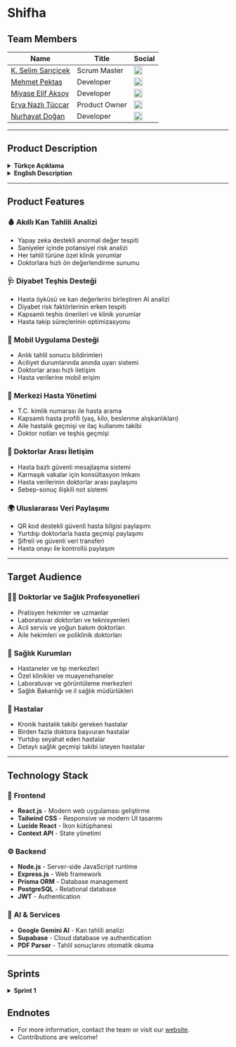# Shifha

<!-- Logo eklemek isterseniz aşağıdaki satırı düzenleyin veya kaldırın -->
<!-- ![Shifha Logo](logo-url-buraya.png) -->

## Team Members

| Name                | Title           | Social |
|---------------------|----------------|--------|
| [K. Selim Sarıçiçek](#)         | Scrum Master        | [<img src="https://upload.wikimedia.org/wikipedia/commons/c/ca/LinkedIn_logo_initials.png" alt="LinkedIn" width="20"/>](https://www.linkedin.com/in/kenan-selim-sarıçiçek ) |
| [Mehmet Pektaş](#)         | Developer        | [<img src="https://upload.wikimedia.org/wikipedia/commons/c/ca/LinkedIn_logo_initials.png" alt="LinkedIn" width="20"/>](http://www.linkedin.com/in/mehmetpkts) |
| [Miyase Elif Aksoy](#)         | Developer     | [<img src="https://upload.wikimedia.org/wikipedia/commons/c/ca/LinkedIn_logo_initials.png" alt="LinkedIn" width="20"/>](http://www.linkedin.com/in/myelifss) |
| [Erva Nazlı Tüccar](#)         | Product Owner       | [<img src="https://upload.wikimedia.org/wikipedia/commons/c/ca/LinkedIn_logo_initials.png" alt="LinkedIn" width="20"/>](https://www.linkedin.com/in/ervanazl%C4%B1t%C3%BCccar/ ) |
| [Nurhayat Doğan](#)         | Developer         | [<img src="https://upload.wikimedia.org/wikipedia/commons/c/ca/LinkedIn_logo_initials.png" alt="LinkedIn" width="20"/>](https://www.linkedin.com/in/1nurhayat-dogan/) |
---

## Product Description

<details>
<summary><strong>Türkçe Açıklama</strong></summary>

Günümüzde sağlık hizmetlerinin daha hızlı, doğru ve kişiselleştirilmiş verilere dayalı olması, hem doktorlar hem de hastalar için kritik bir gereklilik haline gelmiştir. Shifha, bu ihtiyaca yönelik geliştirilen, yapay zeka destekli akıllı bir doktor asistanıdır. Web ve mobil platformlar üzerinden çalışan bu sistem, doktorların hastalarıyla ilgili verilere anında ve doğru biçimde ulaşmasını sağlayarak klinik karar alma süreçlerini kolaylaştırır.

Shifha, doktorların iş yükünü azaltırken hastalar için daha hızlı ve etkili bir sağlık süreci sunar. Kan tahlil sonuçlarını analiz eder, anormal değerleri tespit eder ve bu bulgular üzerinden tıbbi önerilerde bulunur. Diyabet gibi kronik hastalıkların erken teşhisi için hasta öyküsü ve tahlil verilerini birleştirerek doktorlara klinik yorumlar sunar. Aynı zamanda hastaların geçmiş sağlık bilgileri sisteme kaydedilerek, birden fazla doktorun bu bilgilere erişebilmesi sağlanır. Doktorlar arasında hasta bazlı iletişim kurulmasına olanak tanıyan dahili mesajlaşma altyapısı da bulunmaktadır.

Shifha ile doktorlar, hastaların yaş, kilo, beslenme alışkanlıkları, ilaç ve aile hastalık geçmişi gibi detaylara ulaşabilir; T.C. kimlik numarasıyla hasta araması yapabilir. Ayrıca yapay zeka destekli tahlil değerlendirmesiyle sistem, her tahlil türüne özel olarak klinik yorumlar ve sağlık önerileri sunar. Mobil uygulama sayesinde tahlil sonuçlarındaki aciliyetlere dair anlık bildirimler alınabilir. Hasta başka bir ülkedeyken bile, tıbbi geçmişine güvenli şekilde ulaşılması için QR kod destekli paylaşım seçeneği mevcuttur.

Sonuç olarak, Shifha, modern sağlık sisteminde doktorların karar alma süreçlerini hızlandırmak ve hasta geçmişini bütünsel bir şekilde yönetmek için geliştirilen güçlü bir çözümdür.

</details>

<details>
<summary><strong>English Description</strong></summary>

In today’s healthcare environment, speed, accuracy, and data-driven decision-making are vital for both medical professionals and patients. Shifha is an AI-powered smart doctor assistant developed to meet this need. Available on both web and mobile platforms, Shifha helps doctors access, interpret, and act upon patient data quickly and effectively, streamlining clinical decision-making.

Shifha simplifies doctors' workflows while offering patients a more efficient and effective care experience. It analyzes blood test results, flags abnormal values, and provides medical suggestions based on those insights. For conditions like diabetes, it combines medical history with test results to generate diagnostic recommendations. Patient history is recorded in the system by the first doctor, and this information can then be accessed by other physicians involved in the patient’s care. An internal messaging feature allows doctors to consult each other on patient-specific cases.

With Shifha, doctors can view details such as age, weight, nutrition habits, medication history, and family disease background. Patients can be searched by national ID. AI-driven test analysis offers personalized insights and health advice tailored to each test type. The mobile app provides real-time alerts for critical test results, and a QR-code sharing feature allows patients to securely share their medical history with doctors in other countries.

In summary, Shifha is a powerful assistant designed to enhance decision-making in modern healthcare and provide a seamless, data-driven experience for both doctors and patients.

</details>

---

## Product Features

### 🩸 **Akıllı Kan Tahlili Analizi**
- Yapay zeka destekli anormal değer tespiti
- Saniyeler içinde potansiyel risk analizi
- Her tahlil türüne özel klinik yorumlar
- Doktorlara hızlı ön değerlendirme sunumu

### 🩺 **Diyabet Teşhis Desteği**
- Hasta öyküsü ve kan değerlerini birleştiren AI analizi
- Diyabet risk faktörlerinin erken tespiti
- Kapsamlı teşhis önerileri ve klinik yorumlar
- Hasta takip süreçlerinin optimizasyonu

### 📱 **Mobil Uygulama Desteği**
- Anlık tahlil sonucu bildirimleri
- Aciliyet durumlarında anında uyarı sistemi
- Doktorlar arası hızlı iletişim
- Hasta verilerine mobil erişim

### 👥 **Merkezi Hasta Yönetimi**
- T.C. kimlik numarası ile hasta arama
- Kapsamlı hasta profili (yaş, kilo, beslenme alışkanlıkları)
- Aile hastalık geçmişi ve ilaç kullanımı takibi
- Doktor notları ve teşhis geçmişi

### 🔄 **Doktorlar Arası İletişim**
- Hasta bazlı güvenli mesajlaşma sistemi
- Karmaşık vakalar için konsültasyon imkanı
- Hasta verilerinin doktorlar arası paylaşımı
- Sebep-sonuç ilişkili not sistemi

### 🌍 **Uluslararası Veri Paylaşımı**
- QR kod destekli güvenli hasta bilgisi paylaşımı
- Yurtdışı doktorlarla hasta geçmişi paylaşımı
- Şifreli ve güvenli veri transferi
- Hasta onayı ile kontrollü paylaşım

---

## Target Audience

### 👨‍⚕️ **Doktorlar ve Sağlık Profesyonelleri**
- Pratisyen hekimler ve uzmanlar
- Laboratuvar doktorları ve teknisyenleri
- Acil servis ve yoğun bakım doktorları
- Aile hekimleri ve poliklinik doktorları

### 🏥 **Sağlık Kurumları**
- Hastaneler ve tıp merkezleri
- Özel klinikler ve muayenehaneler
- Laboratuvar ve görüntüleme merkezleri
- Sağlık Bakanlığı ve il sağlık müdürlükleri

### 👥 **Hastalar**
- Kronik hastalık takibi gereken hastalar
- Birden fazla doktora başvuran hastalar
- Yurtdışı seyahat eden hastalar
- Detaylı sağlık geçmişi takibi isteyen hastalar

---

## Technology Stack

### 🎨 **Frontend**
- **React.js** - Modern web uygulaması geliştirme
- **Tailwind CSS** - Responsive ve modern UI tasarımı
- **Lucide React** - İkon kütüphanesi
- **Context API** - State yönetimi

### ⚙️ **Backend**
- **Node.js** - Server-side JavaScript runtime
- **Express.js** - Web framework
- **Prisma ORM** - Database management
- **PostgreSQL** - Relational database
- **JWT** - Authentication

### 🤖 **AI & Services**
- **Google Gemini AI** - Kan tahlili analizi
- **Supabase** - Cloud database ve authentication
- **PDF Parser** - Tahlil sonuçlarını otomatik okuma



---

## Sprints

<details>
<summary><strong>Sprint 1</strong></summary>

- **Sprint Notes:**  
  - [x] Figma ile UI/UX tasarımı  
  - [x] Jira ile proje yönetimi  
  - [x] WhatsApp & Google Meets ile daily scrum  
  - [x] E-mail tabanlı giriş sistemi  
  - [x] React + Tailwind CSS ile landing page
- **Expected Points:** 300  
- **Point Completion:** 300/1200  
- **Sprint Review:**  
  - Landing page ve UI tasarımları tamamlandı
  - Hasta veri formu ve PDF upload özellikleri eklendi
  - Backend API altyapısı kuruldu
  - Prisma ile veritabanı şeması oluşturuldu
- **Participants:** Kenan Selim Sarıçiçek, Mehmet Pektaş, Miyase Elif Aksoy, Erva Nazlı Tüccar, Nurhayat Doğan


### Sprint 1 - Daily Scrum Kareleri

### 1. Gün
|  |  |  |
|--|--|--|
| ![dailyScrum1.png](https://github.com/selimsaricicek/shifha/raw/main/scrumsS1/dailyScrum1/dailyScrum1.png) | ![dailyScrum1.1.png](https://github.com/selimsaricicek/shifha/raw/main/scrumsS1/dailyScrum1/dailyScrum1.1.png) | ![dailyScrum1.2.png](https://github.com/selimsaricicek/shifha/raw/main/scrumsS1/dailyScrum1/dailyScrum1.2.png) |

### 2. Gün
|  |  |  |
|--|--|--|
| ![dailyScrum2.1.png](https://github.com/selimsaricicek/shifha/raw/main/scrumsS1/dailyScrum2/dailyScrum2.1.png) | ![dailyScrum2.2.png](https://github.com/selimsaricicek/shifha/raw/main/scrumsS1/dailyScrum2/dailyScrum2.2.png) | ![dailyScrum2.3.png](https://github.com/selimsaricicek/shifha/raw/main/scrumsS1/dailyScrum2/dailyScrum2.3.png) |
| ![dailyScrum2.4.png](https://github.com/selimsaricicek/shifha/raw/main/scrumsS1/dailyScrum2/dailyScrum2.4.png) |  |  |

### 3. Gün
|  |  |  |
|--|--|--|
| ![dailyScrum3.1.png](https://github.com/selimsaricicek/shifha/raw/main/scrumsS1/dailyScrum3/dailyScrum3.1.png) | ![dailyScrum3.2.png](https://github.com/selimsaricicek/shifha/raw/main/scrumsS1/dailyScrum3/dailyScrum3.2.png) | ![dailyScrum3.3.png](https://github.com/selimsaricicek/shifha/raw/main/scrumsS1/dailyScrum3/dailyScrum3.3.png) |
| ![dailyScrum3.4.png](https://github.com/selimsaricicek/shifha/raw/main/scrumsS1/dailyScrum3/dailyScrum3.4.png) | ![dailyScrum3.5.png](https://github.com/selimsaricicek/shifha/raw/main/scrumsS1/dailyScrum3/dailyScrum3.5.png) | ![dailyScrum3.6.jpg](https://github.com/selimsaricicek/shifha/raw/main/scrumsS1/dailyScrum3/dailyScrum3.6.jpg) |

### 4. Gün
|  |  |  |
|--|--|--|
| ![dailyScrum4.1.png](https://github.com/selimsaricicek/shifha/raw/main/scrumsS1/dailyScrum4/dailyScrum4.1.png) | ![dailyScrum4.2.png](https://github.com/selimsaricicek/shifha/raw/main/scrumsS1/dailyScrum4/dailyScrum4.2.png) | ![dailyScrum4.3.jpg](https://github.com/selimsaricicek/shifha/raw/main/scrumsS1/dailyScrum4/dailyScrum4.3.jpg) |

### 5. Gün
|  |  |  |
|--|--|--|
| ![dailyScrum5.1.png](https://github.com/selimsaricicek/shifha/raw/main/scrumsS1/dailyScrum5/dailyScrum5.1.png) |  |  |

### 6. Gün
|  |  |  |
|--|--|--|
| ![dailyScrum6.1.png](https://github.com/selimsaricicek/shifha/raw/main/scrumsS1/dailyScrum6/dailyScrum6.1.png) | ![dailyScrum6.2.png](https://github.com/selimsaricicek/shifha/raw/main/scrumsS1/dailyScrum6/dailyScrum6.2.png) | ![dailyScrum6.3.png](https://github.com/selimsaricicek/shifha/raw/main/scrumsS1/dailyScrum6/dailyScrum6.3.png) |
| ![dailyScrum6.4.png](https://github.com/selimsaricicek/shifha/raw/main/scrumsS1/dailyScrum6/dailyScrum6.4.png) |  |  |

### 7. Gün
|  |  |  |
|--|--|--|
| ![dailyScrum7.1.png](https://github.com/selimsaricicek/shifha/raw/main/scrumsS1/dailyScrum7/dailyScrum7.1.png) | ![dailyScrum7.2.png](https://github.com/selimsaricicek/shifha/raw/main/scrumsS1/dailyScrum7/dailyScrum7.2.png) | ![dailyScrum7.3.jpg](https://github.com/selimsaricicek/shifha/raw/main/scrumsS1/dailyScrum7/dailyScrum7.3.jpg) |

### 8. Gün
|  |  |  |
|--|--|--|
| ![dailyScrum8.1.png](https://github.com/selimsaricicek/shifha/raw/main/scrumsS1/dailyScrum8/dailyScrum8.1.png) | ![dailyScrum8.2.png](https://github.com/selimsaricicek/shifha/raw/main/scrumsS1/dailyScrum8/dailyScrum8.2.png) | ![dailyScrum8.3.png](https://github.com/selimsaricicek/shifha/raw/main/scrumsS1/dailyScrum8/dailyScrum8.3.png) |
| ![dailyScrum8.4.jpg](https://github.com/selimsaricicek/shifha/raw/main/scrumsS1/dailyScrum8/dailyScrum8.4.jpg) |  |  |

### 9. Gün
|  |  |  |
|--|--|--|
| ![dailyScrum9.1.png](https://github.com/selimsaricicek/shifha/raw/main/scrumsS1/dailyScrum9/dailyScrum9.1.png) | ![dailyScrum9.2.png](https://github.com/selimsaricicek/shifha/raw/main/scrumsS1/dailyScrum9/dailyScrum9.2.png) | ![dailyScrum9.3.png](https://github.com/selimsaricicek/shifha/raw/main/scrumsS1/dailyScrum9/dailyScrum9.3.png) |
| ![dailyScrum9.4.png](https://github.com/selimsaricicek/shifha/raw/main/scrumsS1/dailyScrum9/dailyScrum9.4.png) |  |  |

### 10. Gün
|  |  |  |
|--|--|--|
| ![dailyScrum10.1.png](https://github.com/selimsaricicek/shifha/raw/main/scrumsS1/dailyScrum10/dailyScrum10.1.png) | ![dailyScrum10.2.png](https://github.com/selimsaricicek/shifha/raw/main/scrumsS1/dailyScrum10/dailyScrum10.2.png) | ![dailyScrum10.3.png](https://github.com/selimsaricicek/shifha/raw/main/scrumsS1/dailyScrum10/dailyScrum10.3.png) |

### 11. Gün
|  |  |  |
|--|--|--|
| ![dailyScrum11.1.png](https://github.com/selimsaricicek/shifha/raw/main/scrumsS1/dailyScrum11/dailyScrum11.1.png) | ![dailyScrum11.2.png](https://github.com/selimsaricicek/shifha/raw/main/scrumsS1/dailyScrum11/dailyScrum11.2.png) | ![dailyScrum11.3.png](https://github.com/selimsaricicek/shifha/raw/main/scrumsS1/dailyScrum11/dailyScrum11.3.png) |
| ![dailyScrum11.4.png](https://github.com/selimsaricicek/shifha/raw/main/scrumsS1/dailyScrum11/dailyScrum11.4.png) | ![dailyScrum11.5.png](https://github.com/selimsaricicek/shifha/raw/main/scrumsS1/dailyScrum11/dailyScrum11.5.png) | ![dailyScrum11.6.png](https://github.com/selimsaricicek/shifha/raw/main/scrumsS1/dailyScrum11/dailyScrum11.6.png) |
| ![dailyScrum11.7.jpg](https://github.com/selimsaricicek/shifha/raw/main/scrumsS1/dailyScrum11/dailyScrum11.7.jpg) |  |  |

</details>

## Endnotes

- For more information, contact the team or visit our [website](#).
- Contributions are welcome! 
